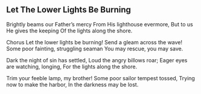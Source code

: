 ## Let The Lower Lights Be Burning

Brightly beams our Father’s mercy
From His lighthouse evermore,
But to us He gives the keeping
Of the lights along the shore.

Chorus
Let the lower lights be burning!
Send a gleam across the wave!
Some poor fainting, struggling seaman
You may rescue, you may save.

Dark the night of sin has settled,
Loud the angry billows roar;
Eager eyes are watching, longing,
For the lights along the shore.

Trim your feeble lamp, my brother!
Some poor sailor tempest tossed,
Trying now to make the harbor,
In the darkness may be lost.